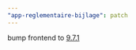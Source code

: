 ```yaml
---
"app-reglementaire-bijlage": patch
---
```


bump frontend to [9.7.1](https://github.com/lblod/frontend-reglementaire-bijlage/releases/tag/v9.7.1)

